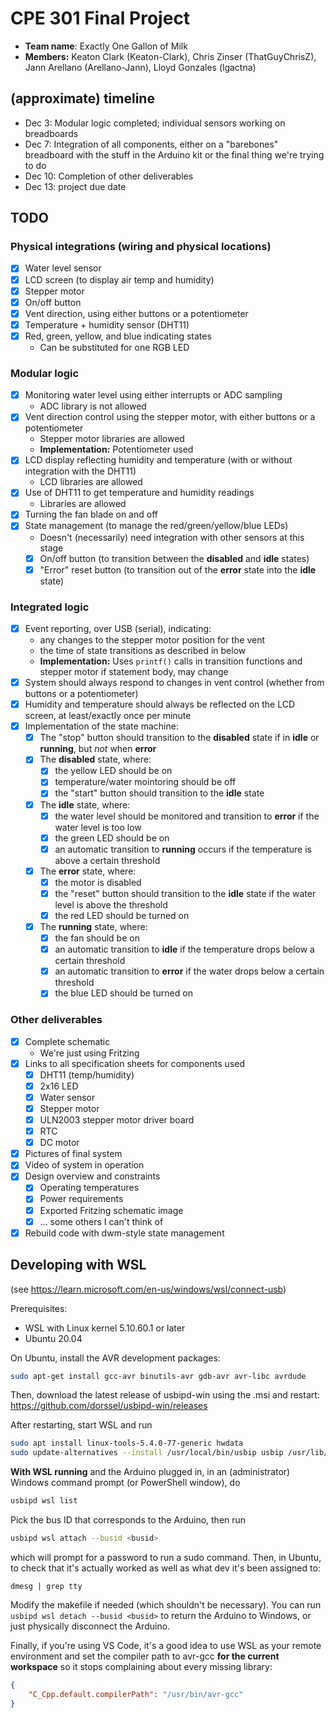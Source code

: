 # CPE 301 Final Project

- **Team name**: Exactly One Gallon of Milk
- **Members:** Keaton Clark (Keaton-Clark), Chris Zinser (ThatGuyChrisZ), Jann Arellano (Arellano-Jann), Lloyd Gonzales (lgactna)

## (approximate) timeline
- Dec 3: Modular logic completed; individual sensors working on breadboards
- Dec 7: Integration of all components, either on a "barebones" breadboard with the stuff in the Arduino kit or the final thing we're trying to do
- Dec 10: Completion of other deliverables
- Dec 13: project due date

## TODO
### Physical integrations (wiring and physical locations)
- [x] Water level sensor
- [x] LCD screen (to display air temp and humidity)
- [x] Stepper motor
- [x] On/off button
- [x] Vent direction, using either buttons or a potentiometer
- [x] Temperature + humidity sensor (DHT11)
- [x] Red, green, yellow, and blue indicating states
	- Can be substituted for one RGB LED

### Modular logic
- [x] Monitoring water level using either interrupts or ADC sampling
	- ADC library is not allowed
- [x] Vent direction control using the stepper motor, with either buttons or a potentiometer
	- Stepper motor libraries are allowed
	- **Implementation:** Potentiometer used
- [x] LCD display reflecting humidity and temperature (with or without integration with the DHT11)
	- LCD libraries are allowed
- [x] Use of DHT11 to get temperature and humidity readings
	- Libraries are allowed
- [x] Turning the fan blade on and off
- [x] State management (to manage the red/green/yellow/blue LEDs)
	- Doesn't (necessarily) need integration with other sensors at this stage
	- [x] On/off button (to transition between the **disabled** and **idle** states)
	- [x] "Error" reset button (to transition out of the **error** state into the **idle** state)

### Integrated logic
- [x] Event reporting, over USB (serial), indicating:
	- any changes to the stepper motor position for the vent
	- the time of state transitions as described in below
	- **Implementation:** Uses `printf()` calls in transition functions and stepper motor if statement body, may change
- [x] System should always respond to changes in vent control (whether from buttons or a potentiometer)
- [x] Humidity and temperature should always be reflected on the LCD screen, at least/exactly once per minute
- [x] Implementation of the state machine:
	- [x] The "stop" button should transition to the **disabled** state if in **idle** or **running**, but _not_ when **error**
	- [x] The **disabled** state, where:
		- [x] the yellow LED should be on
		- [x] temperature/water mointoring should be off
		- [x] the "start" button should transition to the **idle** state
	- [x] The **idle** state, where:
		- [x] the water level should be monitored and transition to **error** if the water level is too low
		- [x] the green LED should be on
		- [x] an automatic transition to **running** occurs if the temperature is above a certain threshold
	- [x] The **error** state, where:
		- [x] the motor is disabled
		- [x] the "reset" button should transition to the **idle** state if the water level is above the threshold
		- [x] the red LED should be turned on
	- [x] The **running** state, where:
		- [x] the fan should be on
		- [x] an automatic transition to **idle** if the temperature drops below a certain threshold
		- [x] an automatic transition to **error** if the water drops below a certain threshold
		- [x] the blue LED should be turned on

### Other deliverables
- [x] Complete schematic
	- We're just using Fritzing
- [x] Links to all specification sheets for components used
	- [x] DHT11 (temp/humidity)
	- [x] 2x16 LED
	- [x] Water sensor
	- [x] Stepper motor
	- [x] ULN2003 stepper motor driver board
	- [x] RTC
	- [x] DC motor
- [x] Pictures of final system
- [x] Video of system in operation
- [x] Design overview and constraints
	- [x] Operating temperatures
	- [x] Power requirements
	- [x] Exported Fritzing schematic image
	- [x] ... some others I can't think of
- [x] Rebuild code with dwm-style state management

## Developing with WSL
(see https://learn.microsoft.com/en-us/windows/wsl/connect-usb)

Prerequisites:
- WSL with Linux kernel 5.10.60.1 or later
- Ubuntu 20.04

On Ubuntu, install the AVR development packages:
```bash
sudo apt-get install gcc-avr binutils-avr gdb-avr avr-libc avrdude
```

Then, download the latest release of usbipd-win using the .msi and restart:
https://github.com/dorssel/usbipd-win/releases

After restarting, start WSL and run
```bash
sudo apt install linux-tools-5.4.0-77-generic hwdata
sudo update-alternatives --install /usr/local/bin/usbip usbip /usr/lib/linux-tools/5.4.0-77-generic/usbip 20
```

**With WSL running** and the Arduino plugged in, in an (administrator) Windows command prompt (or PowerShell window), do
```bash
usbipd wsl list
```

Pick the bus ID that corresponds to the Arduino, then run
```bash
usbipd wsl attach --busid <busid>
```

which will prompt for a password to run a sudo command. Then, in Ubuntu, to check that it's actually worked as well as what dev it's been assigned to:
```
dmesg | grep tty
```

Modify the makefile if needed (which shouldn't be necessary). You can run `usbipd wsl detach --busid <busid>` to return the Arduino to Windows, or just physically disconnect the Arduino.

Finally, if you're using VS Code, it's a good idea to use WSL as your remote environment and set the compiler path to avr-gcc **for the current workspace** so it stops complaining about every missing library:
```json
{
    "C_Cpp.default.compilerPath": "/usr/bin/avr-gcc"
}
```
